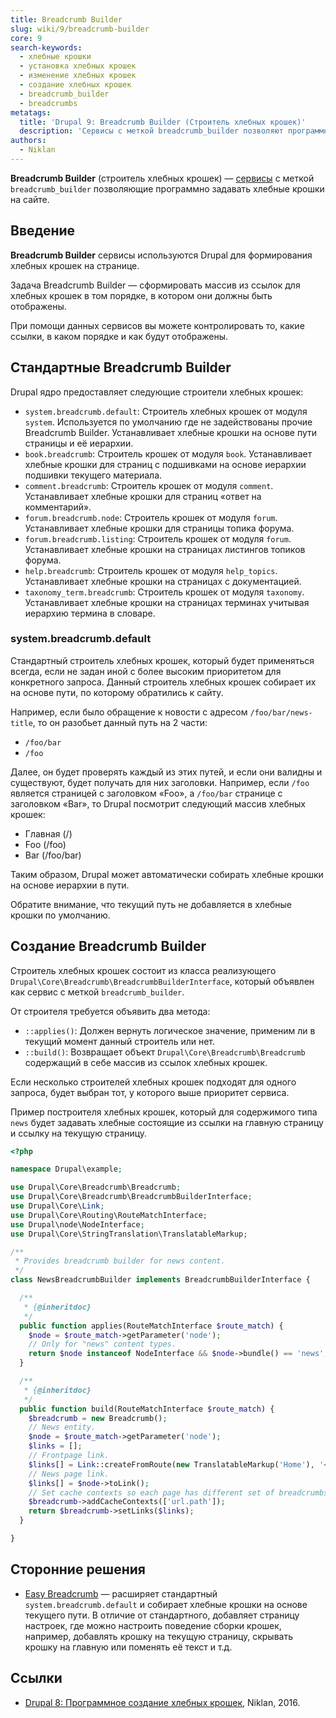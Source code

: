 ```yaml
---
title: Breadcrumb Builder
slug: wiki/9/breadcrumb-builder
core: 9
search-keywords:
  - хлебные крошки
  - установка хлебных крошек
  - изменение хлебных крошек
  - создание хлебных крошек
  - breadcrumb_builder
  - breadcrumbs
metatags:
  title: 'Drupal 9: Breadcrumb Builder (Строитель хлебных крошек)'
  description: 'Сервисы с меткой breadcrumb_builder позволяют программно устанавливать хлебные крошки.'
authors:
  - Niklan
---
```


**Breadcrumb Builder** (строитель хлебных крошек) — [сервисы](../../index.md) с меткой `breadcrumb_builder` позволяющие программно задавать хлебные крошки на сайте.

## Введение

**Breadcrumb Builder** сервисы используются Drupal для формирования хлебных крошек на странице.

Задача Breadcrumb Builder — сформировать массив из ссылок для хлебных крошек в том порядке, в котором они должны быть отображены.

При помощи данных сервисов вы можете контролировать то, какие ссылки, в каком порядке и как будут отображены.

## Стандартные Breadcrumb Builder

Drupal ядро предоставляет следующие строители хлебных крошек:

- `system.breadcrumb.default`: Строитель хлебных крошек от модуля `system`. Используется по умолчанию где не задействованы прочие Breadcrumb Builder. Устанавливает хлебные крошки на основе пути страницы и её иерархии.
- `book.breadcrumb`: Строитель крошек от модуля `book`. Устанавливает хлебные крошки для страниц с подшивками на основе иерархии подшивки текущего материала.
- `comment.breadcrumb`: Строитель крошек от модуля `comment`. Устанавливает хлебные крошки для страниц «ответ на комментарий».
- `forum.breadcrumb.node`: Строитель крошек от модуля `forum`. Устанавливает хлебные крошки для страницы топика форума.
- `forum.breadcrumb.listing`: Строитель крошек от модуля `forum`. Устанавливает хлебные крошки на страницах листингов топиков форума.
- `help.breadcrumb`: Строитель крошек от модуля `help_topics`. Устанавливает хлебные крошки на страницах с документацией.
- `taxonomy_term.breadcrumb`: Строитель крошек от модуля `taxonomy`. Устанавливает хлебные крошки на страницах терминах учитывая иерархию термина в словаре.

### system.breadcrumb.default

Стандартный строитель хлебных крошек, который будет применяться всегда, если не задан иной с более высоким приоритетом для конкретного запроса. Данный строитель хлебных крошек собирает их на основе пути, по которому обратились к сайту.

Например, если было обращение к новости с адресом `/foo/bar/news-title`, то он разобьет данный путь на 2 части:

- `/foo/bar`
- `/foo`

Далее, он будет проверять каждый из этих путей, и если они валидны и существуют, будет получать для них заголовки. Например, если `/foo` является страницей с заголовком «Foo», а `/foo/bar` странице с заголовком «Bar», то Drupal посмотрит следующий массив хлебных крошек:

- Главная (/)
- Foo (/foo)
- Bar (/foo/bar)

Таким образом, Drupal может автоматически собирать хлебные крошки на основе иерархии в пути.

<Aside>

Обратите внимание, что текущий путь не добавляется в хлебные крошки по умолчанию.

</Aside>

## Создание Breadcrumb Builder

Строитель хлебных крошек состоит из класса реализующего `Drupal\Core\Breadcrumb\BreadcrumbBuilderInterface`, который объявлен как сервис с меткой `breadcrumb_builder`.

От строителя требуется объявить два метода:

- `::applies()`: Должен вернуть логическое значение, применим ли в текущий момент данный строитель или нет.
- `::build()`: Возвращает объект `Drupal\Core\Breadcrumb\Breadcrumb` содержащий в себе массив из ссылок хлебных крошек.

Если несколько строителей хлебных крошек подходят для одного запроса, будет выбран тот, у которого выше приоритет сервиса.

Пример построителя хлебных крошек, который для содержимого типа `news` будет задавать хлебные состоящие из ссылки на главную страницу и ссылку на текущую страницу.

```php
<?php

namespace Drupal\example;

use Drupal\Core\Breadcrumb\Breadcrumb;
use Drupal\Core\Breadcrumb\BreadcrumbBuilderInterface;
use Drupal\Core\Link;
use Drupal\Core\Routing\RouteMatchInterface;
use Drupal\node\NodeInterface;
use Drupal\Core\StringTranslation\TranslatableMarkup;

/**
 * Provides breadcrumb builder for news content.
 */
class NewsBreadcrumbBuilder implements BreadcrumbBuilderInterface {

  /**
   * {@inheritdoc}
   */
  public function applies(RouteMatchInterface $route_match) {
    $node = $route_match->getParameter('node');
    // Only for "news" content types.
    return $node instanceof NodeInterface && $node->bundle() == 'news';
  }

  /**
   * {@inheritdoc}
   */
  public function build(RouteMatchInterface $route_match) {
    $breadcrumb = new Breadcrumb();
    // News entity.
    $node = $route_match->getParameter('node');
    $links = [];
    // Frontpage link.
    $links[] = Link::createFromRoute(new TranslatableMarkup('Home'), '<front>');
    // News page link.
    $links[] = $node->toLink();
    // Set cache contexts so each page has different set of breadcrumbs.
    $breadcrumb->addCacheContexts(['url.path']);
    return $breadcrumb->setLinks($links);
  }

}
```

## Сторонние решения

- [Easy Breadcrumb](https://www.drupal.org/project/easy_breadcrumb) — расширяет стандартный `system.breadcrumb.default` и собирает хлебные крошки на основе текущего пути. В отличие от стандартного, добавляет страницу настроек, где можно настроить поведение сборки крошек, например, добавлять крошку на текущую страницу, скрывать крошку на главную или поменять её текст и т.д.

## Ссылки

- [Drupal 8: Программное создание хлебных крошек](https://niklan.net/blog/129), Niklan, 2016.

